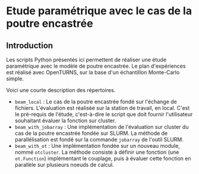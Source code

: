 # Etude paramétrique avec le cas de la poutre encastrée

## Introduction
Les scripts Python présentés ici permettent de réaliser une étude paramétrique
avec le modèle de poutre encastrée. 
Le plan d'expériences est réalisé avec OpenTURNS, sur la base d'un échantillon 
Monte-Carlo simple.

Voici une courte description des répertoires.
- `beam_local` : Le cas de la poutre encastrée fondé sur l'échange de fichiers. L'évaluation est réalisée sur la station de travail, en local. C'est le pré-requis de l'étude, c'est-à-dire le script que doit fournir l'utilisateur souhaitant évaluer la fonction sur cluster.
- `beam_with_jobarray` : Une implémentation de l'évaluation sur cluster du cas de la poutre encastrée fondée sur SLURM. La méthode de parallélisation est fondé sur la commande `jobarray` de l'outil SLURM.
- `beam_with_ot` : Une implémentation fondée sur un nouveau module, nommé  `otcluster`. La méthode consiste à définir une fonction (une `ot.Function`) implémentant le couplage, puis à évaluer cette fonction en parallèle sur plusieurs noeuds de calcul.
